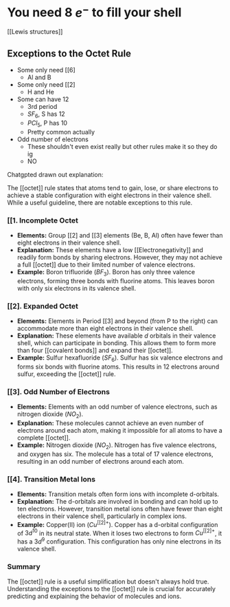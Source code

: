 # You need 8 $e^-$ to fill your shell
[[Lewis structures]]

## Exceptions to the Octet Rule 
- Some only need [[6]
	- Al and B
- Some only need [[2]
	- H and He
- Some can have 12
	- 3rd period
	- $SF_6$, S has 12
	- $PCl_5$, P has 10
	- Pretty common actually
- Odd number of electrons
	- These shouldn't even exist really but other rules make it so they do ig
	- NO
	

Chatgpted drawn out explanation:

The [[octet]] rule states that atoms tend to gain, lose, or share electrons to achieve a stable configuration with eight electrons in their valence shell. While a useful guideline, there are notable exceptions to this rule.

### [[1. Incomplete Octet

* **Elements:**  Group [[2] and [[3] elements (Be, B, Al) often have fewer than eight electrons in their valence shell.
* **Explanation:**  These elements have a low [[Electronegativity]] and readily form bonds by sharing electrons. However, they may not achieve a full [[octet]] due to their limited number of valence electrons.
* **Example:** Boron trifluoride ($BF_3$). Boron has only three valence electrons, forming three bonds with fluorine atoms. This leaves boron with only six electrons in its valence shell.

### [[2]. Expanded Octet

* **Elements:**  Elements in Period [[3] and beyond (from P to the right) can accommodate more than eight electrons in their valence shell.
* **Explanation:**  These elements have available *d* orbitals in their valence shell, which can participate in bonding. This allows them to form more than four [[covalent bonds]] and expand their [[octet]].
* **Example:** Sulfur hexafluoride ($SF_6$). Sulfur has six valence electrons and forms six bonds with fluorine atoms. This results in 12 electrons around sulfur, exceeding the [[octet]] rule.

### [[3]. Odd Number of Electrons

* **Elements:**  Elements with an odd number of valence electrons, such as nitrogen dioxide ($NO_2$).
* **Explanation:**  These molecules cannot achieve an even number of electrons around each atom, making it impossible for all atoms to have a complete [[octet]].
* **Example:** Nitrogen dioxide ($NO_2$).  Nitrogen has five valence electrons, and oxygen has six.  The molecule has a total of 17 valence electrons, resulting in an odd number of electrons around each atom.

### [[4]. Transition Metal Ions

* **Elements:**  Transition metals often form ions with incomplete d-orbitals.
* **Explanation:**  The d-orbitals are involved in bonding and can hold up to ten electrons. However, transition metal ions often have fewer than eight electrons in their valence shell, particularly in complex ions.
* **Example:** Copper(II) ion ($Cu^{[[2]+}$).  Copper has a d-orbital configuration of $3d^{10}$ in its neutral state.  When it loses two electrons to form $Cu^{[[2]+}$, it has a $3d^9$ configuration. This configuration has only nine electrons in its valence shell.

### Summary

The [[octet]] rule is a useful simplification but doesn't always hold true. Understanding the exceptions to the [[octet]] rule is crucial for accurately predicting and explaining the behavior of molecules and ions. 
